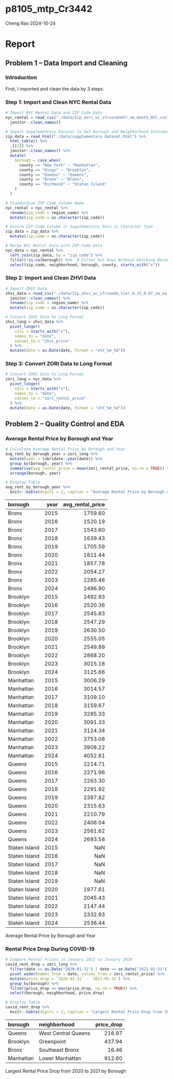p8105_mtp_Cr3442
================
Cheng Rao
2024-10-24

# Report

## Problem 1 – Data Import and Cleaning

### Introduction

First, I imported and clean the data by 3 steps.

### Step 1: Import and Clean NYC Rental Data

``` r
# Import NYC Rental Data and ZIP Code Data
nyc_rental = read_csv("./data/Zip_zori_uc_sfrcondomfr_sm_month_NYC.csv") %>%
  janitor::clean_names()

# Import Supplementary Dataset to Get Borough and Neighborhood Information
zip_data = read_html("./data/supplementary dataset.html") %>%
  html_table() %>%
  .[[1]] %>%
  janitor::clean_names() %>%
  mutate(
    borough = case_when(
      county == "New York" ~ "Manhattan",
      county == "Kings" ~ "Brooklyn",
      county == "Queens" ~ "Queens",
      county == "Bronx" ~ "Bronx",
      county == "Richmond" ~ "Staten Island"
    )
  )

# Standardize ZIP Code Column Name
nyc_rental = nyc_rental %>%
  rename(zip_code = region_name) %>%
  mutate(zip_code = as.character(zip_code))

# Ensure ZIP Code Column in Supplementary Data is Character Type
zip_data = zip_data %>%
  mutate(zip_code = as.character(zip_code))

# Merge NYC Rental Data with ZIP Code Data
nyc_data = nyc_rental %>%
  left_join(zip_data, by = "zip_code") %>%
  filter(!is.na(borough)) %>%  # Filter Out Rows Without Matching Borough
  select(zip_code, neighborhood, borough, county, starts_with("x"))  
```

### Step 2: Import and Clean ZHVI Data

``` r
# Import ZHVI Data
zhvi_data = read_csv("./data/Zip_zhvi_uc_sfrcondo_tier_0.33_0.67_sm_sa_month_2023.csv") %>%
  janitor::clean_names() %>%
  rename(zip_code = region_name) %>%
  mutate(zip_code = as.character(zip_code))

# Convert ZHVI Data to Long Format
zhvi_long = zhvi_data %>%
  pivot_longer(
    cols = starts_with("x"),
    names_to = "date",
    values_to = "zhvi_price"
  ) %>%
  mutate(date = as.Date(date, format = "x%Y_%m_%d"))  
```

### Step 3: Convert ZORI Data to Long Format

``` r
# Convert ZORI Data to Long Format
zori_long = nyc_data %>%
  pivot_longer(
    cols = starts_with("x"),
    names_to = "date",
    values_to = "zori_rental_price"
  ) %>%
  mutate(date = as.Date(date, format = "x%Y_%m_%d")) 
```

## Problem 2 – Quality Control and EDA

### Average Rental Price by Borough and Year

``` r
# Calculate Average Rental Price by Borough and Year
avg_rent_by_borough_year = zori_long %>%
  mutate(year = lubridate::year(date)) %>%
  group_by(borough, year) %>%
  summarise(avg_rental_price = mean(zori_rental_price, na.rm = TRUE)) %>%
  arrange(borough, year)

# Display Table
avg_rent_by_borough_year %>%
  knitr::kable(digits = 2, caption = "Average Rental Price by Borough and Year")
```

| borough       | year | avg_rental_price |
|:--------------|-----:|-----------------:|
| Bronx         | 2015 |          1759.60 |
| Bronx         | 2016 |          1520.19 |
| Bronx         | 2017 |          1543.60 |
| Bronx         | 2018 |          1639.43 |
| Bronx         | 2019 |          1705.59 |
| Bronx         | 2020 |          1811.44 |
| Bronx         | 2021 |          1857.78 |
| Bronx         | 2022 |          2054.27 |
| Bronx         | 2023 |          2285.46 |
| Bronx         | 2024 |          2496.90 |
| Brooklyn      | 2015 |          2492.93 |
| Brooklyn      | 2016 |          2520.36 |
| Brooklyn      | 2017 |          2545.83 |
| Brooklyn      | 2018 |          2547.29 |
| Brooklyn      | 2019 |          2630.50 |
| Brooklyn      | 2020 |          2555.05 |
| Brooklyn      | 2021 |          2549.89 |
| Brooklyn      | 2022 |          2868.20 |
| Brooklyn      | 2023 |          3015.18 |
| Brooklyn      | 2024 |          3125.66 |
| Manhattan     | 2015 |          3006.29 |
| Manhattan     | 2016 |          3014.57 |
| Manhattan     | 2017 |          3109.10 |
| Manhattan     | 2018 |          3159.67 |
| Manhattan     | 2019 |          3285.33 |
| Manhattan     | 2020 |          3091.33 |
| Manhattan     | 2021 |          3124.34 |
| Manhattan     | 2022 |          3753.08 |
| Manhattan     | 2023 |          3908.22 |
| Manhattan     | 2024 |          4052.81 |
| Queens        | 2015 |          2214.71 |
| Queens        | 2016 |          2271.96 |
| Queens        | 2017 |          2263.30 |
| Queens        | 2018 |          2291.92 |
| Queens        | 2019 |          2387.82 |
| Queens        | 2020 |          2315.63 |
| Queens        | 2021 |          2210.79 |
| Queens        | 2022 |          2406.04 |
| Queens        | 2023 |          2561.62 |
| Queens        | 2024 |          2693.58 |
| Staten Island | 2015 |              NaN |
| Staten Island | 2016 |              NaN |
| Staten Island | 2017 |              NaN |
| Staten Island | 2018 |              NaN |
| Staten Island | 2019 |              NaN |
| Staten Island | 2020 |          1977.61 |
| Staten Island | 2021 |          2045.43 |
| Staten Island | 2022 |          2147.44 |
| Staten Island | 2023 |          2332.93 |
| Staten Island | 2024 |          2536.44 |

Average Rental Price by Borough and Year

### Rental Price Drop During COVID-19

``` r
# Compare Rental Prices in January 2021 to January 2020
covid_rent_drop = zori_long %>%
  filter(date == as.Date("2020-01-31") | date == as.Date("2021-01-31")) %>%
  pivot_wider(names_from = date, values_from = zori_rental_price) %>%
  mutate(price_drop = `2020-01-31` - `2021-01-31`) %>%
  group_by(borough) %>%
  filter(price_drop == max(price_drop, na.rm = TRUE)) %>%
  select(borough, neighborhood, price_drop)

# Display Table
covid_rent_drop %>%
  knitr::kable(digits = 2, caption = "Largest Rental Price Drop from 2020 to 2021 by Borough")
```

| borough   | neighborhood        | price_drop |
|:----------|:--------------------|-----------:|
| Queens    | West Central Queens |     216.97 |
| Brooklyn  | Greenpoint          |     437.94 |
| Bronx     | Southeast Bronx     |      16.46 |
| Manhattan | Lower Manhattan     |     912.60 |

Largest Rental Price Drop from 2020 to 2021 by Borough
